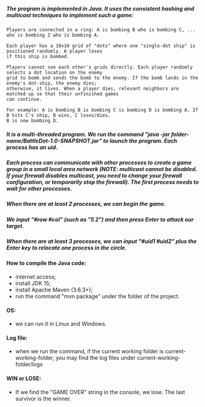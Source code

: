 ##### The program is implemented in Java. It uses the consistent hashing and multicast techniques to implement such a game:
```
Players are connected in a ring: A is bombing B who is bombing C, ... who is bombing Z who is bombing A.

Each player has a 10x10 grid of "dots" where one "single-dot ship" is positioned randomly. A player loses
if this ship is bombed.

Players cannot see each other's grids directly. Each player randomly selects a dot location on the enemy
grid to bomb and sends the bomb to the enemy. If the bomb lands in the enemy's dot-ship, the enemy dies;
otherwise, it lives. When a player dies, relevant neighbors are matched up so that their unfinished games
can continue.

For example: A is bombing B is bombing C is bombing D is bombing A. If B hits C's ship, B wins, C loses/dies.
B is now bombing D.
```

##### It is a multi-threaded program. We run the command "java -jar folder-name/BattleDot-1.0-SNAPSHOT.jar" to launch the program. Each process has an uid.

##### Each process can communicate with other processes to create a game group in a small local area network (NOTE: multicast cannot be disabled. If your firewall disables multicast, you need to change your firewall configuration, or temporarily stop the firewall). The first process needs to wait for other processes.

##### When there are at least 2 processes, we can begin the game.

##### We input "#row #col" (such as "5 2") and then press Enter to attack our target.

##### When there are at least 3 processes, we can input "#uid1 #uid2" plus the Enter key to relocate one process in the circle.


#### How to compile the Java code:
* internet access;
* install JDK 15;
* install Apache Maven (3.6.3+);
* run the command "mvn package" under the folder of the project.


#### OS:
* we can run it in Linux and Windows.


#### Log file:
* when we run the command, if the current working folder is current-working-folder, you may find the log files under current-working-folder/logs


#### WIN or LOSE:
* If we find the "GAME OVER" string in the console, we lose. The last survivor is the winner.
